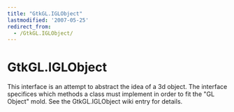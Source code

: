 ```yaml
---
title: "GtkGL.IGLObject"
lastmodified: '2007-05-25'
redirect_from:
  - /GtkGL.IGLObject/
---
```


GtkGL.IGLObject
===============

This interface is an attempt to abstract the idea of a 3d object. The interface specifices which methods a class must implement in order to fit the "GL Object" mold. See the GtkGL.IGLObject wiki entry for details.
